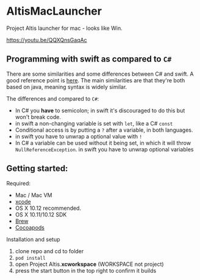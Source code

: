 # AltisMacLauncher
Project Altis launcher for mac - looks like Win.

https://youtu.be/QQXQnsGaqAc

## Programming with swift as compared to `C#`

There are some similarities and some differences between C# and swift. A good reference point is [here](https://developer.ibm.com/swift/2016/02/25/swift-for-c-developers/). The main similarities are that they're both based on java, meaning syntax is widely similar.

The differences and compared to `C#`:

* In C# you **have** to semicolon; in swift it's discouraged to do this but won't break code.
* in swift a non-changing variable is set with `let`, like a C# `const`
* Conditional access is by putting a `?` after a variable, in both languages.
* in swift you have to unwrap a optional value with `!`
* In C# a variable can be used without it being set, in which it will throw `NullReferenceException`. in swift you have to unwrap optional variables




## Getting started:

Required:

- Mac / Mac VM
- [xcode](https://itunes.apple.com/us/app/xcode/id497799835?mt=12)
- OS X 10.12 recommended.
- OS X 10.11/10.12 SDK
- [Brew](https://brew.sh/)
- [Cocoapods](https://cocoapods.org/#install)

Installation and setup

1. clone repo and cd to folder
2. `pod install`
3. open Project Altis.**xcworkspace** (WORKSPACE not project)
4. press the start button in the top right to confirm it builds
